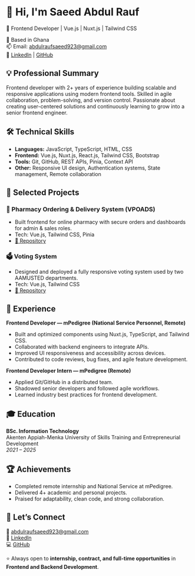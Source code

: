 # 👋 Hi, I'm Saeed Abdul Rauf

🚀 Frontend Developer | Vue.js | Nuxt.js | Tailwind CSS

📍 Based in Ghana  
📫 Email: [abdulraufsaeed923@gmail.com](mailto:abdulraufsaeed923@gmail.com)  
🔗 [LinkedIn](https://www.linkedin.com/in/saeed-abdul-rauf) | [GitHub](https://github.com/RaufCode)


## 💡 Professional Summary

Frontend developer with 2+ years of experience building scalable and responsive applications using modern frontend tools. Skilled in agile collaboration, problem-solving, and version control. Passionate about creating user-centered solutions and continuously learning to grow into a senior frontend engineer.


## 🛠 Technical Skills

-   **Languages:** JavaScript, TypeScript, HTML, CSS
-   **Frontend:** Vue.js, Nuxt.js, React.js, Tailwind CSS, Bootstrap
-   **Tools:** Git, GitHub, REST APIs, Pinia, Context API
-   **Other:** Responsive UI design, Authentication systems, State management, Remote collaboration


## 📌 Selected Projects

### 🏥 Pharmacy Ordering & Delivery System (VPOADS)

-   Built frontend for online pharmacy with secure orders and dashboards for admin & sales roles.
-   Tech: Vue.js, Tailwind CSS, Pinia
-   [🔗 Repository](https://github.com/RaufCode)

### 🗳 Voting System

-   Designed and deployed a fully responsive voting system used by two AAMUSTED departments.
-   Tech: Vue.js, Tailwind CSS
-   [🔗 Repository](https://github.com/RaufCode)


## 💼 Experience

**Frontend Developer — mPedigree (National Service Personnel, Remote)**

-   Built and optimized components using Nuxt.js, TypeScript, and Tailwind CSS.
-   Collaborated with backend engineers to integrate APIs.
-   Improved UI responsiveness and accessibility across devices.
-   Contributed to code reviews, bug fixes, and agile feature development.

**Frontend Developer Intern — mPedigree (Remote)**

-   Applied Git/GitHub in a distributed team.
-   Shadowed senior developers and followed agile workflows.
-   Learned industry best practices for frontend development.


## 🎓 Education

**BSc. Information Technology**  
Akenten Appiah-Menka University of Skills Training and Entrepreneurial Development  
_2021 – 2025_


## 🏆 Achievements

-   Completed remote internship and National Service at mPedigree.
-   Delivered 4+ academic and personal projects.
-   Praised for adaptability, clean code, and strong collaboration.


## 🤝 Let’s Connect

💌 [abdulraufsaeed923@gmail.com](mailto:abdulraufsaeed923@gmail.com)  
🔗 [LinkedIn](https://www.linkedin.com/in/saeed-abdul-rauf)  
💻 [GitHub](https://github.com/RaufCode)


⭐️ Always open to **internship, contract, and full-time opportunities** in **Frontend and Backend Development**.
